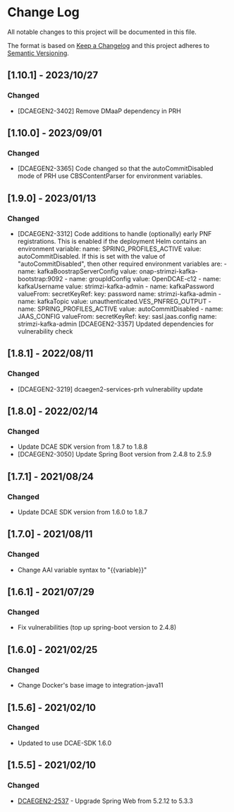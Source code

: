 # Change Log
All notable changes to this project will be documented in this file.

The format is based on [Keep a Changelog](http://keepachangelog.com/)
and this project adheres to [Semantic Versioning](http://semver.org/).

## [1.10.1] - 2023/10/27
### Changed
- [DCAEGEN2-3402] Remove DMaaP dependency in PRH

## [1.10.0] - 2023/09/01
### Changed
- [DCAEGEN2-3365] Code changed so that the autoCommitDisabled mode of PRH use CBSContentParser for environment variables.

## [1.9.0] - 2023/01/13
### Changed
- [DCAEGEN2-3312] Code additions to handle (optionally) early PNF registrations. This is enabled if the deployment Helm contains an environment variable: name: SPRING_PROFILES_ACTIVE
          value: autoCommitDisabled. 
  If this is set with the value of "autoCommitDisabled", then other required environment variables are:
       - name: kafkaBoostrapServerConfig
          value: onap-strimzi-kafka-bootstrap:9092
        - name: groupIdConfig
          value: OpenDCAE-c12
        - name: kafkaUsername
          value: strimzi-kafka-admin
        - name: kafkaPassword
          valueFrom:
            secretKeyRef:
              key: password
              name: strimzi-kafka-admin
        - name: kafkaTopic
          value: unauthenticated.VES_PNFREG_OUTPUT
        - name: SPRING_PROFILES_ACTIVE
          value: autoCommitDisabled
        - name: JAAS_CONFIG
          valueFrom:
            secretKeyRef:
              key: sasl.jaas.config
              name: strimzi-kafka-admin
  [DCAEGEN2-3357] Updated dependencies for vulnerability check

## [1.8.1] - 2022/08/11
### Changed
- [DCAEGEN2-3219] dcaegen2-services-prh vulnerability update


## [1.8.0] - 2022/02/14
### Changed
- Update DCAE SDK version from 1.8.7 to 1.8.8
- [DCAEGEN2-3050] Update Spring Boot version from 2.4.8 to 2.5.9

## [1.7.1] - 2021/08/24
### Changed
- Update DCAE SDK version from 1.6.0 to 1.8.7

## [1.7.0] - 2021/08/11
### Changed
- Change AAI variable syntax to "{{variable}}"

## [1.6.1] - 2021/07/29
### Changed
- Fix vulnerabilities (top up spring-boot version to 2.4.8)

## [1.6.0] - 2021/02/25
### Changed
- Change Docker's base image to integration-java11

## [1.5.6] - 2021/02/10
### Changed
- Updated to use DCAE-SDK 1.6.0

## [1.5.5] - 2021/02/10
### Changed
- [DCAEGEN2-2537](https://jira.onap.org/browse/DCAEGEN2-2537) - Upgrade Spring Web from 5.2.12 to 5.3.3

